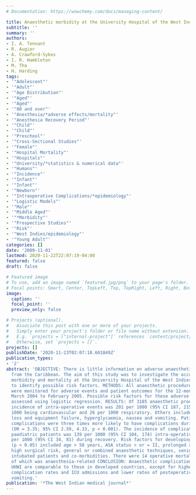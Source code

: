 ```yaml
---
# Documentation: https://wowchemy.com/docs/managing-content/

title: Anaesthetic morbidity at the University Hospital of the West Indies.
subtitle: ''
summary: ''
authors:
- I. A. Tennant
- R. Augier
- A. Crawford-Sykes
- I. R. Hambleton
- M. Tha
- H. Harding
tags:
- '"Adolescent"'
- '"Adult"'
- '"Age Distribution"'
- '"Aged"'
- '"Aged"'
- '"80 and over"'
- '"Anesthesia/*adverse effects/mortality"'
- '"Anesthesia Recovery Period"'
- '"Child"'
- '"Child"'
- '"Preschool"'
- '"Cross-Sectional Studies"'
- '"Female"'
- '"Hospital Mortality"'
- '"Hospitals"'
- '"University/*statistics & numerical data"'
- '"Humans"'
- '"Incidence"'
- '"Infant"'
- '"Infant"'
- '"Newborn"'
- '"Intraoperative Complications/*epidemiology"'
- '"Logistic Models"'
- '"Male"'
- '"Middle Aged"'
- '"*Morbidity"'
- '"Prospective Studies"'
- '"Risk"'
- '"West Indies/epidemiology"'
- '"Young Adult"'
categories: []
date: '2009-11-01'
lastmod: 2020-11-22T22:07:19-04:00
featured: false
draft: false

# Featured image
# To use, add an image named `featured.jpg/png` to your page's folder.
# Focal points: Smart, Center, TopLeft, Top, TopRight, Left, Right, BottomLeft, Bottom, BottomRight.
image:
  caption: ''
  focal_point: ''
  preview_only: false

# Projects (optional).
#   Associate this post with one or more of your projects.
#   Simply enter your project's folder or file name without extension.
#   E.g. `projects = ["internal-project"]` references `content/project/deep-learning/index.md`.
#   Otherwise, set `projects = []`.
projects: []
publishDate: '2020-11-23T02:07:18.601849Z'
publication_types:
- '2'
abstract: 'OBJECTIVE: There is little information on adverse anaesthetic outcomes
  from the Caribbean. The aim of this study was to investigate the occurrence of anaesthetic
  morbidity and mortality at the University Hospital of the West Indies (UHWI) and
  to identify possible risk factors. METHODS: All anaesthetic procedures at the UHWI
  were monitored for adverse events and patient outcomes for the 12-month period from
  March 2004 to February 2005. Possible risk factors for these adverse events were
  assessed using logistic regression. RESULTS: Of 3185 anaesthetic procedures, the
  incidence of intra-operative events was 201 per 1000 (95% CI 187, 215); 151 per
  1000 being cardiovascular and 26 per 1000 respiratory. Others included excess blood
  loss and equipment failure, hyperglycaemia, nausea and vomiting. Patients with intraoperative
  complications were three times more likely to have complications during recovery
  (OR = 3.35; 95% CI 2.59, 4.33, p < 0.001). The incidence of complications among
  paediatric patients was 139 per 1000 (95% CI 104, 174) intra-operatively and 58
  per 1000 (95% CI 34, 81) during recovery. Risk factors for developing complications
  (p < 0.05) included age > 50 years, ASA status > or = II, prolonged anaesthesia,
  high surgical risk, general or combined anaesthetic techniques, senior anaesthetist,
  intubated patients and co-morbidities. There were 14 operative mortalities, none
  of which was anaesthesia-related CONCLUSION: Anaesthetic complication rates at the
  UHWI are comparable to those in developed countries, except for higher paediatric
  complication rates and ICU admissions and lower rates of postoperative nausea and
  vomiting.'
publication: '*The West Indian medical journal*'
---
```

